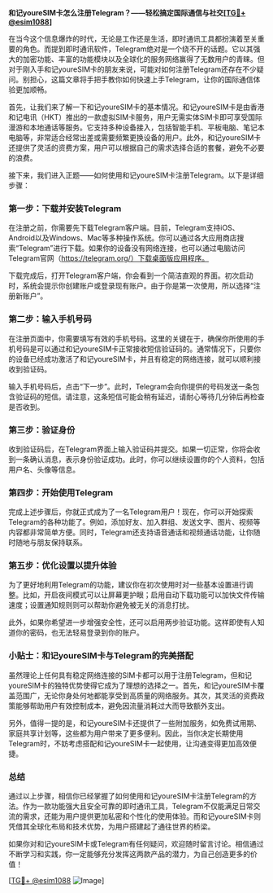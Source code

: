 **和记youreSIM卡怎么注册Telegram？——轻松搞定国际通信与社交[[TG💪+ @esim1088](https://t.me/s/esim1088)]**

在当今这个信息爆炸的时代，无论是工作还是生活，即时通讯工具都扮演着至关重要的角色。而提到即时通讯软件，Telegram绝对是一个绕不开的话题。它以其强大的加密功能、丰富的功能模块以及全球化的服务网络赢得了无数用户的青睐。但对于刚入手和记youreSIM卡的朋友来说，可能对如何注册Telegram还存在不少疑问。别担心，这篇文章将手把手教你如何快速上手Telegram，让你的国际通信体验更加顺畅。

首先，让我们来了解一下和记youreSIM卡的基本情况。和记youreSIM卡是由香港和记电讯（HKT）推出的一款虚拟SIM卡服务，用户无需实体SIM卡即可享受国际漫游和本地通话等服务。它支持多种设备接入，包括智能手机、平板电脑、笔记本电脑等，非常适合经常出差或需要频繁更换设备的用户。此外，和记youreSIM卡还提供了灵活的资费方案，用户可以根据自己的需求选择合适的套餐，避免不必要的浪费。

接下来，我们进入正题——如何使用和记youreSIM卡注册Telegram。以下是详细步骤：

### **第一步：下载并安装Telegram**
在注册之前，你需要先下载Telegram客户端。目前，Telegram支持iOS、Android以及Windows、Mac等多种操作系统。你可以通过各大应用商店搜索“Telegram”进行下载。如果你的设备没有网络连接，也可以通过电脑访问Telegram官网（https://telegram.org/）下载桌面版应用程序。

下载完成后，打开Telegram客户端，你会看到一个简洁直观的界面。初次启动时，系统会提示你创建账户或登录现有账户。由于你是第一次使用，所以选择“注册新账户”。

### **第二步：输入手机号码**
在注册页面中，你需要填写有效的手机号码。这里的关键在于，确保你所使用的手机号码是可以通过和记youreSIM卡正常接收短信验证码的。通常情况下，只要你的设备已经成功激活了和记youreSIM卡，并且有稳定的网络连接，就可以顺利接收到验证码。

输入手机号码后，点击“下一步”。此时，Telegram会向你提供的号码发送一条包含验证码的短信。请注意，这条短信可能会稍有延迟，请耐心等待几分钟后再检查是否收到。

### **第三步：验证身份**
收到验证码后，在Telegram界面上输入验证码并提交。如果一切正常，你将会收到一条确认消息，表示身份验证成功。此时，你可以继续设置你的个人资料，包括用户名、头像等信息。

### **第四步：开始使用Telegram**
完成上述步骤后，你就正式成为了一名Telegram用户！现在，你可以开始探索Telegram的各种功能了。例如，添加好友、加入群组、发送文字、图片、视频等内容都非常简单方便。同时，Telegram还支持语音通话和视频通话功能，让你随时随地与朋友保持联系。

### **第五步：优化设置以提升体验**
为了更好地利用Telegram的功能，建议你在初次使用时对一些基本设置进行调整。比如，开启夜间模式可以让屏幕更护眼；启用自动下载功能可以加快文件传输速度；设置通知规则则可以帮助你避免被无关的消息打扰。

此外，如果你希望进一步增强安全性，还可以启用两步验证功能。这样即使有人知道你的密码，也无法轻易登录到你的账户。

### **小贴士：和记youreSIM卡与Telegram的完美搭配**
虽然理论上任何具有稳定网络连接的SIM卡都可以用于注册Telegram，但和记youreSIM卡的独特优势使得它成为了理想的选择之一。首先，和记youreSIM卡覆盖范围广，无论你身处何地都能享受到高质量的网络服务。其次，其灵活的资费政策能够帮助用户有效控制成本，避免因流量消耗过大而导致额外支出。

另外，值得一提的是，和记youreSIM卡还提供了一些附加服务，如免费试用期、家庭共享计划等，这些都为用户带来了更多便利。因此，当你决定长期使用Telegram时，不妨考虑搭配和记youreSIM卡一起使用，让沟通变得更加高效便捷。

### **总结**
通过以上步骤，相信你已经掌握了如何使用和记youreSIM卡注册Telegram的方法。作为一款功能强大且安全可靠的即时通讯工具，Telegram不仅能满足日常交流的需求，还能为用户提供更加私密和个性化的使用体验。而和记youreSIM卡则凭借其全球化布局和技术优势，为用户搭建起了通往世界的桥梁。

如果你对和记youreSIM卡或Telegram有任何疑问，欢迎随时留言讨论。相信通过不断学习和实践，你一定能够充分发挥这两款产品的潜力，为自己创造更多的价值！

[[TG💪+ @esim1088](https://t.me/s/esim1088) ![Image](https://i.postimg.cc/4NQfJmqS/Snipaste-2025-05-13-00-14-12.png)]